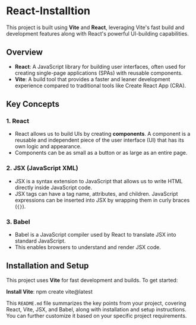 # React-Installtion

This project is built using **Vite** and **React**, leveraging Vite's fast build and development features along with React's powerful UI-building capabilities.

## Overview

- **React**: A JavaScript library for building user interfaces, often used for creating single-page applications (SPAs) with reusable components.
- **Vite**: A build tool that provides a faster and leaner development experience compared to traditional tools like Create React App (CRA).

## Key Concepts

### 1. **React**
   - React allows us to build UIs by creating **components**. A component is a reusable and independent piece of the user interface (UI) that has its own logic and appearance.
   - Components can be as small as a button or as large as an entire page.

### 2. **JSX (JavaScript XML)**
   - JSX is a syntax extension to JavaScript that allows us to write HTML directly inside JavaScript code.
   - JSX tags can have a tag name, attributes, and children. JavaScript expressions can be inserted into JSX by wrapping them in curly braces (`{}`).

### 3. **Babel**
   - Babel is a JavaScript compiler used by React to translate JSX into standard JavaScript.
   - This enables browsers to understand and render JSX code.

## Installation and Setup

This project uses **Vite** for fast development and builds. To get started:

**Install Vite**:
   npm create vite@latest


This `README.md` file summarizes the key points from your project, covering React, Vite, JSX, and Babel, along with installation and setup instructions. You can further customize it based on your specific project requirements.